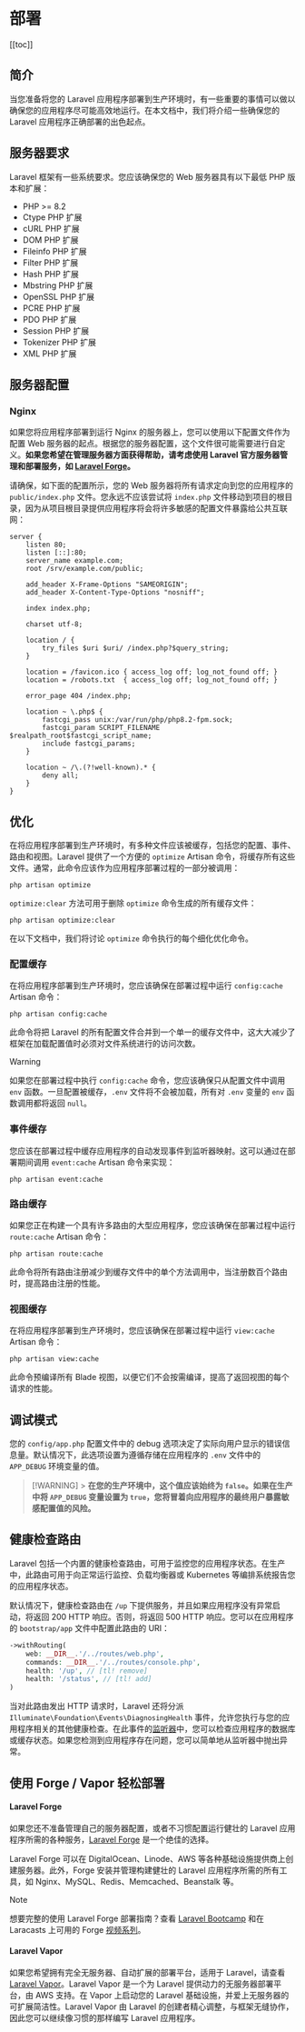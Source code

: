 # 部署

[[toc]]

## 简介

当您准备将您的 Laravel 应用程序部署到生产环境时，有一些重要的事情可以做以确保您的应用程序尽可能高效地运行。在本文档中，我们将介绍一些确保您的 Laravel 应用程序正确部署的出色起点。

## 服务器要求

Laravel 框架有一些系统要求。您应该确保您的 Web 服务器具有以下最低 PHP 版本和扩展：

- PHP >= 8.2
- Ctype PHP 扩展
- cURL PHP 扩展
- DOM PHP 扩展
- Fileinfo PHP 扩展
- Filter PHP 扩展
- Hash PHP 扩展
- Mbstring PHP 扩展
- OpenSSL PHP 扩展
- PCRE PHP 扩展
- PDO PHP 扩展
- Session PHP 扩展
- Tokenizer PHP 扩展
- XML PHP 扩展

## 服务器配置

### Nginx

如果您将应用程序部署到运行 Nginx 的服务器上，您可以使用以下配置文件作为配置 Web 服务器的起点。根据您的服务器配置，这个文件很可能需要进行自定义。**如果您希望在管理服务器方面获得帮助，请考虑使用 Laravel 官方服务器管理和部署服务，如 [Laravel Forge](https://forge.laravel.com)。**

请确保，如下面的配置所示，您的 Web 服务器将所有请求定向到您的应用程序的 `public/index.php` 文件。您永远不应该尝试将 `index.php` 文件移动到项目的根目录，因为从项目根目录提供应用程序将会将许多敏感的配置文件暴露给公共互联网：

```nginx
server {
    listen 80;
    listen [::]:80;
    server_name example.com;
    root /srv/example.com/public;

    add_header X-Frame-Options "SAMEORIGIN";
    add_header X-Content-Type-Options "nosniff";

    index index.php;

    charset utf-8;

    location / {
        try_files $uri $uri/ /index.php?$query_string;
    }

    location = /favicon.ico { access_log off; log_not_found off; }
    location = /robots.txt  { access_log off; log_not_found off; }

    error_page 404 /index.php;

    location ~ \.php$ {
        fastcgi_pass unix:/var/run/php/php8.2-fpm.sock;
        fastcgi_param SCRIPT_FILENAME $realpath_root$fastcgi_script_name;
        include fastcgi_params;
    }

    location ~ /\.(?!well-known).* {
        deny all;
    }
}
```

## 优化

在将应用程序部署到生产环境时，有多种文件应该被缓存，包括您的配置、事件、路由和视图。Laravel 提供了一个方便的 `optimize` Artisan 命令，将缓存所有这些文件。通常，此命令应该作为应用程序部署过程的一部分被调用：

```shell
php artisan optimize
```

`optimize:clear` 方法可用于删除 `optimize` 命令生成的所有缓存文件：

```shell
php artisan optimize:clear
```

在以下文档中，我们将讨论 `optimize` 命令执行的每个细化优化命令。

### 配置缓存

在将应用程序部署到生产环境时，您应该确保在部署过程中运行 `config:cache` Artisan 命令：

```shell
php artisan config:cache
```

此命令将把 Laravel 的所有配置文件合并到一个单一的缓存文件中，这大大减少了框架在加载配置值时必须对文件系统进行的访问次数。

> [!WARNING]
> 如果您在部署过程中执行 `config:cache` 命令，您应该确保只从配置文件中调用 `env` 函数。一旦配置被缓存，`.env` 文件将不会被加载，所有对 `.env` 变量的 `env` 函数调用都将返回 `null`。

### 事件缓存

您应该在部署过程中缓存应用程序的自动发现事件到监听器映射。这可以通过在部署期间调用 `event:cache` Artisan 命令来实现：

```shell
php artisan event:cache
```

### 路由缓存

如果您正在构建一个具有许多路由的大型应用程序，您应该确保在部署过程中运行 `route:cache` Artisan 命令：

```shell
php artisan route:cache
```

此命令将所有路由注册减少到缓存文件中的单个方法调用中，当注册数百个路由时，提高路由注册的性能。

### 视图缓存

在将应用程序部署到生产环境时，您应该确保在部署过程中运行 `view:cache` Artisan 命令：

```shell
php artisan view:cache
```

此命令预编译所有 Blade 视图，以便它们不会按需编译，提高了返回视图的每个请求的性能。

## 调试模式

您的 `config/app.php` 配置文件中的 debug 选项决定了实际向用户显示的错误信息量。默认情况下，此选项设置为遵循存储在应用程序的 `.env` 文件中的 `APP_DEBUG` 环境变量的值。

> [!WARNING] > **在您的生产环境中，这个值应该始终为 `false`。如果在生产中将 `APP_DEBUG` 变量设置为 `true`，您将冒着向应用程序的最终用户暴露敏感配置值的风险。**

## 健康检查路由

Laravel 包括一个内置的健康检查路由，可用于监控您的应用程序状态。在生产中，此路由可用于向正常运行监控、负载均衡器或 Kubernetes 等编排系统报告您的应用程序状态。

默认情况下，健康检查路由在 `/up` 下提供服务，并且如果应用程序没有异常启动，将返回 200 HTTP 响应。否则，将返回 500 HTTP 响应。您可以在应用程序的 `bootstrap/app` 文件中配置此路由的 URI：

```php
->withRouting(
    web: __DIR__.'/../routes/web.php',
    commands: __DIR__.'/../routes/console.php',
    health: '/up', // [tl! remove]
    health: '/status', // [tl! add]
)
```

当对此路由发出 HTTP 请求时，Laravel 还将分派 `Illuminate\Foundation\Events\DiagnosingHealth` 事件，允许您执行与您的应用程序相关的其他健康检查。在此事件的[监听器](/docs/11/digging-deeper/events)中，您可以检查应用程序的数据库或缓存状态。如果您检测到应用程序存在问题，您可以简单地从监听器中抛出异常。

## 使用 Forge / Vapor 轻松部署

#### Laravel Forge

如果您还不准备管理自己的服务器配置，或者不习惯配置运行健壮的 Laravel 应用程序所需的各种服务，[Laravel Forge](https://forge.laravel.com) 是一个绝佳的选择。

Laravel Forge 可以在 DigitalOcean、Linode、AWS 等各种基础设施提供商上创建服务器。此外，Forge 安装并管理构建健壮的 Laravel 应用程序所需的所有工具，如 Nginx、MySQL、Redis、Memcached、Beanstalk 等。

> [!NOTE]
> 想要完整的使用 Laravel Forge 部署指南？查看 [Laravel Bootcamp](https://bootcamp.laravel.com/deploying) 和在 Laracasts 上可用的 Forge [视频系列](https://laracasts.com/series/learn-laravel-forge-2022-edition)。

#### Laravel Vapor

如果您希望拥有完全无服务器、自动扩展的部署平台，适用于 Laravel，请查看 [Laravel Vapor](https://vapor.laravel.com)。Laravel Vapor 是一个为 Laravel 提供动力的无服务器部署平台，由 AWS 支持。在 Vapor 上启动您的 Laravel 基础设施，并爱上无服务器的可扩展简洁性。Laravel Vapor 由 Laravel 的创建者精心调整，与框架无缝协作，因此您可以继续像习惯的那样编写 Laravel 应用程序。
